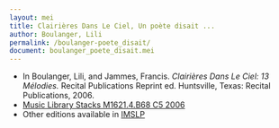 ```yaml
---
layout: mei
title: Clairières Dans Le Ciel, Un poète disait ...
author: Boulanger, Lili
permalink: /boulanger-poete_disait/
document: boulanger_poete_disait.mei
---
```


- In Boulanger, Lili, and Jammes, Francis. *Clairières Dans Le Ciel: 13 Mélodies.* Recital Publications Reprint ed. Huntsville, Texas: Recital Publications, 2006.
- <a href="https://tufts-primo.hosted.exlibrisgroup.com/permalink/f/14dinuo/01TUN_ALMA2183970000003851" target="_blank">Music Library Stacks M1621.4.B68 C5 2006</a>
- Other editions available in <a href="https://imslp.org/wiki/Clairi%C3%A8res_dans_le_ciel_(Boulanger%2C_Lili)" target="_blank">IMSLP</a>
